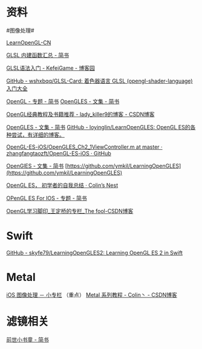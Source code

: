 # 资料
#图像处理# 

[LearnOpenGL-CN](https://learnopengl-cn.readthedocs.io/zh/latest/)

[GLSL 内建函数汇总 - 简书](https://www.jianshu.com/p/7df3d5aa5cbd)

[GLSL语法入门 - KefeiGame - 博客园](https://www.cnblogs.com/kefeiGame/p/10972139.html)

[GitHub - wshxbqq/GLSL-Card: 着色器语言 GLSL (opengl-shader-language)入门大全](https://github.com/wshxbqq/GLSL-Card)


[OpenGL - 专题 - 简书](https://www.jianshu.com/c/30e2e76bc140)
[OpenGLES - 文集 - 简书](https://www.jianshu.com/nb/2135411)

[OpenGL经典教程及书籍推荐 - lady_killer9的博客 - CSDN博客](https://blog.csdn.net/lady_killer9/article/details/89249371)

[OpenGLES - 文集 - 简书](https://www.jianshu.com/nb/2135411)
[GitHub - loyinglin/LearnOpenGLES: OpenGL ES的各种尝试，有详细的博客。](https://github.com/loyinglin/LearnOpenGLES)

[OpenGL-ES-iOS/OpenGLES_Ch2_1ViewController.m at master · zhangfangtaozft/OpenGL-ES-iOS · GitHub](https://github.com/zhangfangtaozft/OpenGL-ES-iOS/blob/master/OpenGLES_Ch2_1/OpenGLES_Ch2_1/OpenGLES_Ch2_1ViewController.m)

[OpenGlES - 文集 - 简书](https://www.jianshu.com/nb/33614663)
 [https://github.com/ymkil/LearningOpenGLES](https://github.com/ymkil/LearningOpenGLES) 

[OpenGL ES， 初学者的自我总结 · Colin’s Nest](http://colin1994.github.io/2017/04/01/OpenGLES-Menu/)

[OPenGL ES For IOS - 专题 - 简书](https://www.jianshu.com/c/408442c9c764)

[OpenGL学习脚印_王定桥的专栏_The fool-CSDN博客](https://blog.csdn.net/ziyuanxiazai123/category_2107037.html)

# Swift
[GitHub - skyfe79/LearningOpenGLES2: Learning OpenGL ES 2 in Swift](https://github.com/skyfe79/LearningOpenGLES2)

# Metal
[iOS 图像处理 － 小专栏](https://xiaozhuanlan.com/colin) （重点）
[Metal 系列教程 - Colin丶 - CSDN博客](https://blog.csdn.net/hitwhylz/article/details/82049442)

# 滤镜相关

[前世小书童 - 简书](https://www.jianshu.com/u/0515511e7665)